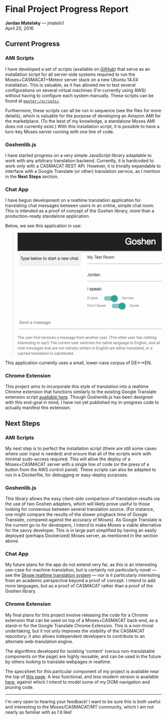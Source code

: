 # Final Project Progress Report

**Jordan Matelsky** — jmatels1 <br>
April 20, 2016

## Current Progress
### AMI Scripts
I have developed a set of scripts (available on [GitHub](https://github.com/j6k4m8/en600.468-final)) that serve as an installation script for all server-side systems required to run the Moses+CASMACAT+Meteor server stack on a new Ubuntu 14.04 installation. This is valuable, as it has allowed me to test several configurations on several virtual machines (I'm currently using AWS) without having to configure each system manually. These scripts can be found at [`master:/scripts/`](https://github.com/j6k4m8/en600.468-final/tree/master/scripts).

Furthermore, these scripts can all be run in sequence (see the files for more details), which is valuable for the purpose of developing an Amazon AMI for the marketplace. (To the best of my knowledge, a standalone Moses AMI does not currently exist.) With this installation script, it is possible to have a turn-key Moses server running with one line of code.

### Goshenlib.js
I have started progress on a very simple JavaScript library adaptable to work with any arbitrary translation backend. Currently, it is hardcoded to work only with a CASMACAT REST API. However, it is trivially expandable to interface with a Google Translate (or other) translation service, as I mention in the **Next Steps** section.

### Chat App
I have begun development on a realtime translation application for translating chat messages between users in an online, simple chat room. This is intended as a proof of concept of the Goshen library, more than a production-ready standalone application.

Below, we see this application in use:

> ![](app-demo.gif)
> <small>The user first receives a message from another user. (The other user has nothing interesting to say!) The current user switches his native language to English, and all chat messages that are not natively written in English are either translated, or a cached translation is substituted.</small>

This application currently uses a small, lower-case corpus of DE⟷EN.

### Chrome Extension
This project aims to incorporate this style of translation into a realtime Chrome extension that functions similarly to the existing Google Translate extension script [available here](https://chrome.google.com/webstore/detail/google-translate/aapbdbdomjkkjkaonfhkkikfgjllcleb?hl=en). Though Goshenlib.js has been designed with this end-goal in mind, I have not yet published my in-progress code to actually manifest this extension.

## Next Steps
### AMI Scripts
My next step is to perfect the installation script (there are still some cases where user input is needed) and ensure that all of the scripts work with minimal sudo-access required. This will allow the deploy of a Moses+CASMACAT server with a single line of code (or the press of a button from the AWS control panel). These scripts can also be adapted to run in a Dockerfile, for debugging or easy-deploy purposes.

### Goshenlib.js
This library allows the easy client-side comparison of translation results via the use of two Goshen adapters, which will likely prove useful to those looking for consensus between several translation source. (For instance, one might compare the results of the slower pingback time of Google Translate, compared against the accuracy of Moses). As Google Translate is the current go-to for developers, I intend to make Moses a viable alternative for the savvy developer. This is in large part simplified by having an easily deployed (perhaps Dockerized) Moses server, as mentioned in the section above.

### Chat App
My future plans for the app do not extend very far, as this is an interesting use-case for machine-translation, but is certainly not particularly novel — see the [Skype realtime translation system](http://blogs.skype.com/2014/12/15/skype-translator-how-it-works/) — nor is it particularly interesting from an academic perspective beyond a proof of concept. I intend to add more languages, but as a proof of *CASMACAT* rather than a proof of the Goshen library.

### Chrome Extension
My final plans for this project involve releasing the code for a Chrome extension that can be used on top of a Moses+CASMACAT back-end, as a stand-in for the Google Translate Chrome Extension. This is a non-trivial undertaking, but it not only improves the visibility of the CASMACAT repository; it also allows independent developers to contribute to an alternate web-translation engine.

The algorithms developed for isolating 'content' (versus non-translatable components on the page) are highly reusable, and can be used in the future by others looking to translate webpages in realtime.

The specsheet for this particular component of my project is available near the top of [this page](http://www.statmt.org/moses/?n=Moses.GetInvolved). A less functional, and less modern version is available [here](http://www.statmt.org/moses/?n=Moses.WebTranslation), against which I intend to model some of my DOM-navigation and pruning code.

-----

I'm very open to hearing your feedback! I want to be sure this is both useful and interesting to the Moses/CASMACAT/MT community, which I am not nearly as familiar with as I'd like!

